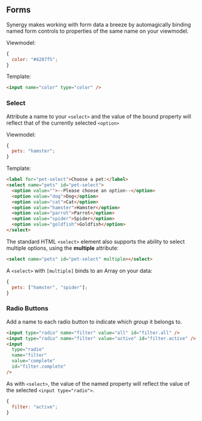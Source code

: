 ## Forms

Synergy makes working with form data a breeze by automagically binding named form controls to properties of the same name on your viewmodel.

Viewmodel:

```js
{
  color: "#4287f5";
}
```

Template:

```html
<input name="color" type="color" />
```

### Select

Attribute a name to your `<select>` and the value
of the bound property will reflect that of the
currently selected `<option>`

Viewmodel:

```js
{
  pets: "hamster";
}
```

Template:

```html
<label for="pet-select">Choose a pet:</label>
<select name="pets" id="pet-select">
  <option value="">--Please choose an option--</option>
  <option value="dog">Dog</option>
  <option value="cat">Cat</option>
  <option value="hamster">Hamster</option>
  <option value="parrot">Parrot</option>
  <option value="spider">Spider</option>
  <option value="goldfish">Goldfish</option>
</select>
```

The standard HTML `<select>` element also supports
the ability to select multiple options, using the
**multiple** attribute:

```html
<select name="pets" id="pet-select" multiple></select>
```

A `<select>` with `[multiple]` binds to an Array
on your data:

```js
{
  pets: ["hamster", "spider"];
}
```

### Radio Buttons

Add a name to each radio button to indicate which
_group_ it belongs to.

```html
<input type="radio" name="filter" value="all" id="filter.all" />
<input type="radio" name="filter" value="active" id="filter.active" />
<input
  type="radio"
  name="filter"
  value="complete"
  id="filter.complete"
/>
```

As with `<select>`, the value of the named
property will reflect the value of the selected
`<input type="radio">`.

```js
{
  filter: "active";
}
```
